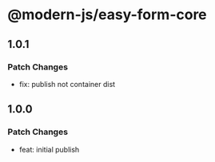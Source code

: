 # @modern-js/easy-form-core

## 1.0.1

### Patch Changes

- fix: publish not container dist

## 1.0.0

### Patch Changes

- feat: initial publish
